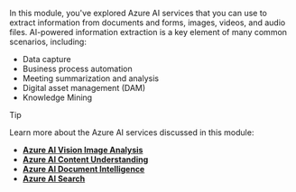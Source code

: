 In this module, you've explored Azure AI services that you can use to extract information from documents and forms, images, videos, and audio files. AI-powered information extraction is a key element of many common scenarios, including:

- Data capture
- Business process automation
- Meeting summarization and analysis
- Digital asset management (DAM)
- Knowledge Mining

> [!TIP]
> Learn more about the Azure AI services discussed in this module:
>
> - **[Azure AI Vision Image Analysis](https://learn.microsoft.com/en-us/azure/ai-services/computer-vision/overview-image-analysis)**
> - **[Azure AI Content Understanding](https://learn.microsoft.com/en-us/azure/ai-services/content-understanding/)**
> - **[Azure AI Document Intelligence](https://learn.microsoft.com/en-us/azure/ai-services/document-intelligence)**
> - **[Azure AI Search](https://learn.microsoft.com/en-us/azure/search/)**

